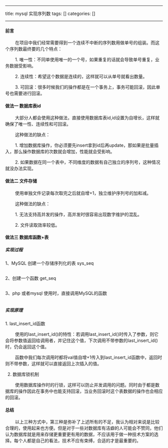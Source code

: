 
--- 
title:  mysql 实现序列数 
tags: []
categories: [] 

---
#### 前言

        在项目中我们经常需要得到一个连续不中断的序列数用做单号的组装。而这个序列数最终要的几个特点：

        1. 唯一性：不同单使用唯一的一个号，如果重复的话就会导致单号重复，业务数据受影响。

        2. 连续性：希望这个数据是连续的，这样就可以从单号就看出数量。

        3. 可回滚：很多时候我们的操作都是在一个事务上，事务可能回滚，因此单号也需要进行回滚。

#### 做法一 数据库表id

        大部分人都会使用这种做法，直接使用数据库表id,id设置为自增长，这样就确保了唯一性、连续性和可回滚。

        这种做法的缺点：

        1. 增加数据库操作，你必须要先insert拿到id后再update，那如果是批量插入，那么操作数据库的次数就会增加，性能就会受影响。

        2. 如果数据在同一个表中，不同维度的数据有自己独立的序列号，这种情况就没办法实现。

#### 做法二 文件存储

        使用单独文件记录每次取完之后就自增+1，独立维护序列号的加和减。

        这种做法的缺点：

        1. 无法支持高并发的操作，高并发时很容易出现数字维护的混乱。

        2. 文件读取效率较低。

#### 做法三 数据库函数+表

##### 实现过程

1、MySQL 创建一个存储序列化的表 sys_seq

<img alt="" class="left" src="https://img-blog.csdnimg.cn/c29ea97898e5451fb3f5f8467aaf1eb0.png">

2、创建一个函数 get_seq

<img alt="" src="https://img-blog.csdnimg.cn/c4597f85bca244c3bef8fd544e97f381.png">

3、php 或者mysql 使用时，直接调用MySQL的函数

<img alt="" class="left" src="https://img-blog.csdnimg.cn/eb2e2fbd66934daeadcf36e9dc2bf122.png">

##### 实现原理

1. last_insert_id函数

        使用的last_insert_id()的特性：若调用last_insert_id()时传入了参数，则它会将参数值返回给调用者，并记住这个值，下次调用不带参数的last_insert_id()时，仍会返回这个值。

        函数中我们每次调用时都将val值自增+1传入到last_insert_id函数中，返回时则不带参数，这样就可以直接返回上次插入的值。

2. 数据库锁机制

        使用数据库操作时的行锁，这样可以防止并发调用的问题。同时由于都是数据库的操作因此在事务中也能支持回滚，当业务回滚时这个表数据的操作也会相应的回滚。

#### 总结

        以上三种方式中，第三种是弥补了上述所有的不足，我认为相对来说是比较合理的，使用起来也方便。但是对于一些对数据库有洁癖的人可能会不赞同，他们认为数据库就是用来存储更重要更有用的数据，不应该用于做一种技术方案的选择。每个人都是自己的看法，技术不应有束缚，合适的才是最重要的。
